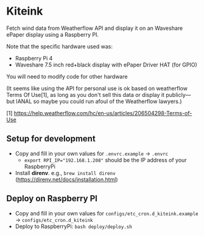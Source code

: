 # Kiteink

Fetch wind data from Weatherflow API and display it on an Waveshare ePaper display
using a Raspberry PI.

Note that the specific hardware used was:
- Raspberry Pi 4 
- Waveshare 7.5 inch red+black display with ePaper Driver HAT (for GPIO)

You will need to modify code for other hardware

(It seems like using the API for personal use is ok based on weatherflow Terms Of Use[1],
as long as you don't sell this data or display it publicly—but IANAL so maybe you could
run afoul of the Weatherflow lawyers.)

[1] https://help.weatherflow.com/hc/en-us/articles/206504298-Terms-of-Use

## Setup for development

- Copy and fill in your own values for `.envrc.example` -> `.envrc`
  - `export RPI_IP="192.168.1.208"` should be the IP address of your RaspberryPi
- Install **direnv**. e.g., `brew install direnv` (https://direnv.net/docs/installation.html)

## Deploy on Raspberry PI

- Copy and fill in your own values for `configs/etc_cron.d_kiteink.example` -> `configs/etc_cron.d_kiteink`
- Deploy to RaspberryPi: `bash deploy/deploy.sh`